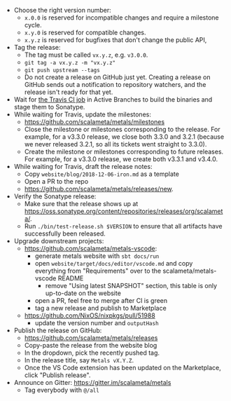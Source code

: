 - Choose the right version number:
  - `x.0.0` is reserved for incompatible changes and require a milestone cycle.
  - `x.y.0` is reserved for compatible changes.
  - `x.y.z` is reserved for bugfixes that don't change the public API,
- Tag the release:
  - The tag must be called `vx.y.z`, e.g. `v3.0.0`.
  - `git tag -a vx.y.z -m "vx.y.z"`
  - `git push upstream --tags`
  - Do not create a release on GitHub just yet. Creating a release on GitHub
    sends out a notification to repository watchers, and the release isn't ready
    for that yet.
- Wait for [the Travis CI job](https://travis-ci.org/scalameta/metals/branches)
  in Active Branches to build the binaries and stage them to Sonatype.
- While waiting for Travis, update the milestones:
  - https://github.com/scalameta/metals/milestones
  - Close the milestone or milestones corresponding to the release. For example,
    for a v3.3.0 release, we close both 3.3.0 and 3.2.1 (because we never
    released 3.2.1, so all its tickets went straight to 3.3.0).
  - Create the milestone or milestones corresponding to future releases. For
    example, for a v3.3.0 release, we create both v3.3.1 and v3.4.0.
- While waiting for Travis, draft the release notes:
  - Copy `website/blog/2018-12-06-iron.md` as a template
  - Open a PR to the repo
  - https://github.com/scalameta/metals/releases/new.
- Verify the Sonatype release:
  - Make sure that the release shows up at
    https://oss.sonatype.org/content/repositories/releases/org/scalameta/.
  - Run `./bin/test-release.sh $VERSION` to ensure that all artifacts have
    successfully been released.
- Upgrade downstream projects:
  - https://github.com/scalameta/metals-vscode:
    - generate metals website with `sbt docs/run`
    - open `website/target/docs/editor/vscode.md` and copy everything from
      "Requirements" over to the scalameta/metals-vscode README
      - remove "Using latest SNAPSHOT" section, this table is only up-to-date on the website
    - open a PR, feel free to merge after CI is green
    - tag a new release and publish to Marketplace
  - https://github.com/NixOS/nixpkgs/pull/51988
    - update the version number and `outputHash`
- Publish the release on GitHub:
  - https://github.com/scalameta/metals/releases
  - Copy-paste the release from the website blog
  - In the dropdown, pick the recently pushed tag.
  - In the release title, say `Metals vX.Y.Z`.
  - Once the VS Code extension has been updated on the Marketplace, click
    "Publish release".
- Announce on Gitter: https://gitter.im/scalameta/metals
  - Tag everybody with `@/all`
